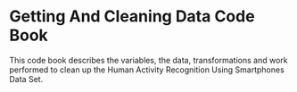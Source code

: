 Getting And Cleaning Data Code Book
===================================

This code book describes the variables, the data, transformations and work performed to clean up the Human Activity Recognition Using Smartphones Data Set.



